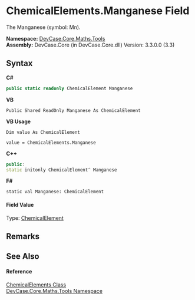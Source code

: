 # ChemicalElements.Manganese Field
 

The Manganese (symbol: Mn).

**Namespace:**&nbsp;<a href="N_DevCase_Core_Maths_Tools">DevCase.Core.Maths.Tools</a><br />**Assembly:**&nbsp;DevCase.Core (in DevCase.Core.dll) Version: 3.3.0.0 (3.3)

## Syntax

**C#**<br />
``` C#
public static readonly ChemicalElement Manganese
```

**VB**<br />
``` VB
Public Shared ReadOnly Manganese As ChemicalElement
```

**VB Usage**<br />
``` VB Usage
Dim value As ChemicalElement

value = ChemicalElements.Manganese

```

**C++**<br />
``` C++
public:
static initonly ChemicalElement^ Manganese
```

**F#**<br />
``` F#
static val Manganese: ChemicalElement
```


#### Field Value
Type: <a href="T_DevCase_Core_Maths_ChemicalElement">ChemicalElement</a>

## Remarks


## See Also


#### Reference
<a href="T_DevCase_Core_Maths_Tools_ChemicalElements">ChemicalElements Class</a><br /><a href="N_DevCase_Core_Maths_Tools">DevCase.Core.Maths.Tools Namespace</a><br />